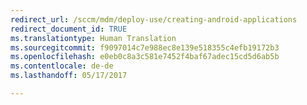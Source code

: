 ```yaml
---
redirect_url: /sccm/mdm/deploy-use/creating-android-applications
redirect_document_id: TRUE
ms.translationtype: Human Translation
ms.sourcegitcommit: f9097014c7e988ec8e139e518355c4efb19172b3
ms.openlocfilehash: e0eb0c8a3c581e7452f4baf67adec15cd5d6ab5b
ms.contentlocale: de-de
ms.lasthandoff: 05/17/2017

---
```


